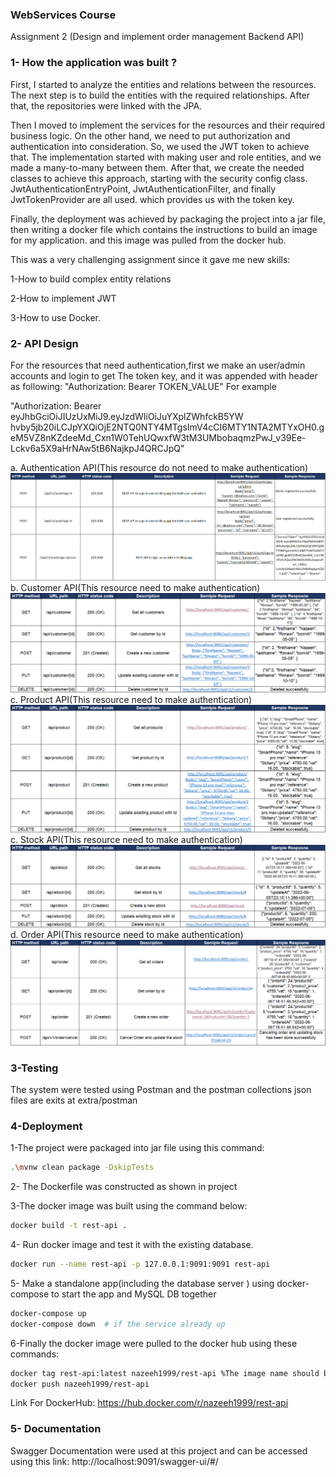 ### WebServices Course
Assignment 2 (Design and implement order management Backend API)

### 1- How the application was built ?
First, I started to analyze the entities and relations between the resources.
The next step is to build the entities with the required relationships.
After that, the repositories were linked with the JPA.

Then I moved to implement the services for the resources and their required business logic.
On the other hand, we need to put authorization and authentication into consideration.
So, we used the JWT token to achieve that.
The implementation started with making user and role entities, and we made a many-to-many between them.
After that, we create the needed classes to achieve this approach, starting with the security config class.
JwtAuthenticationEntryPoint, JwtAuthenticationFilter, and finally JwtTokenProvider are all used.
which provides us with the token key.

Finally, the deployment was achieved by packaging the project into a jar file, then writing a docker file which contains the instructions to build an image for my application.
and this image was pulled from the docker hub.

This was a very challenging assignment since it gave me new skills:

1-How to build complex entity relations

2-How to implement JWT

3-How to use Docker.
### 2- API Design

For the resources that need authentication,first we make an user/admin accounts and login to get The token key, and it was appended with header as following:
"Authorization: Bearer TOKEN_VALUE"
For example

"Authorization: Bearer eyJhbGciOiJIUzUxMiJ9.eyJzdWIiOiJuYXplZWhfckB5YW
hvby5jb20iLCJpYXQiOjE2NTQ0NTY4MTgsImV4cCI6MTY1NTA2MTYxOH0.geM5VZ8nKZdeeMd_Cxn1W0TehUQwxfW3tM3UMbobaqmzPwJ_v39Ee-Lckv6a5X9aHrNAw5tB6NajkpJ4QRCJpQ"

a. Authentication API(This resource do not need to make authentication)
![img.png](extra/design/Auth_API_Design.png)
b. Customer API(This resource need to make authentication)
![img.png](extra/design/Customer_API_Design.png)
c. Product API(This resource need to make authentication)
![img.png](extra/design/Prodcut_API_Design.png)
c. Stock API(This resource need to make authentication)
![img.png](extra/design/Stock_API_Design.png)
d. Order API(This resource need to make authentication)
![img.png](extra/design/Order_API_Design.png)

### 3-Testing
The system were tested using Postman and the postman collections json files are exits at extra/postman

### 4-Deployment
1-The project were packaged into jar file using this command: 
```bash
.\mvnw clean package -DskipTests
```
2- The Dockerfile was constructed as shown in project

3-The docker image was built using the command below: 
```bash
docker build -t rest-api .
```
4- Run docker image and test it with the existing database.
```bash
docker run --name rest-api -p 127.0.0.1:9091:9091 rest-api
```
5- Make a standalone app(including the database server ) using docker-compose to start the app and MySQL DB together
```bash
docker-compose up
docker-compose down  # if the service already up
```
6-Finally the docker image were pulled to the docker hub using these commands:

```bash
docker tag rest-api:latest nazeeh1999/rest-api %The image name should be as repo name in dockerHub
docker push nazeeh1999/rest-api
```
Link For DockerHub:
https://hub.docker.com/r/nazeeh1999/rest-api
### 5- Documentation
Swagger Documentation were used at this project and can be accessed using this link: 
http://localhost:9091/swagger-ui/#/